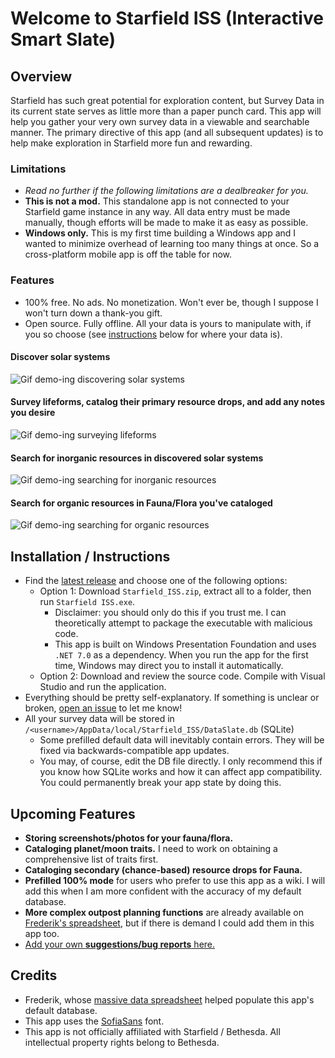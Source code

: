 # Welcome to Starfield ISS (Interactive Smart Slate)

## Overview
Starfield has such great potential for exploration content, but Survey Data in its current state serves as little more than a paper punch card. This app will help you gather your very own survey data in a viewable and searchable manner. The primary directive of this app (and all subsequent updates) is to help make exploration in Starfield more fun and rewarding.

### Limitations
- *Read no further if the following limitations are a dealbreaker for you.*
- **This is not a mod.** This standalone app is not connected to your Starfield game instance in any way. All data entry must be made manually, though efforts will be made to make it as easy as possible. 
- **Windows only.** This is my first time building a Windows app and I wanted to minimize overhead of learning too many things at once. So a cross-platform mobile app is off the table for now.

### Features
- 100% free. No ads. No monetization. Won't ever be, though I suppose I won't turn down a thank-you gift.
- Open source. Fully offline. All your data is yours to manipulate with, if you so choose (see [instructions](#installation--instructions) below for where your data is).
#### Discover solar systems
![Gif demo-ing discovering solar systems](https://raw.githubusercontent.com/aquasarus/Starfield-Interactive-Smart-Slate/main/Gifs/discover-system.gif)
#### Survey lifeforms, catalog their primary resource drops, and add any notes you desire
![Gif demo-ing surveying lifeforms](https://raw.githubusercontent.com/aquasarus/Starfield-Interactive-Smart-Slate/main/Gifs/add-lifeform.gif)
#### Search for inorganic resources in discovered solar systems
![Gif demo-ing searching for inorganic resources](https://raw.githubusercontent.com/aquasarus/Starfield-Interactive-Smart-Slate/main/Gifs/inorganic-resource-search.gif)
#### Search for organic resources in Fauna/Flora you've cataloged
![Gif demo-ing searching for organic resources](https://raw.githubusercontent.com/aquasarus/Starfield-Interactive-Smart-Slate/main/Gifs/organic-resource-search.gif)

## Installation / Instructions
- Find the [latest release](https://github.com/aquasarus/Starfield-Interactive-Smart-Slate/releases) and choose one of the following options:
    - Option 1: Download `Starfield_ISS.zip`, extract all to a folder, then run `Starfield ISS.exe`.
	    - Disclaimer: you should only do this if you trust me. I can theoretically attempt to package the executable with malicious code.
		- This app is built on Windows Presentation Foundation and uses `.NET 7.0` as a dependency. When you run the app for the first time, Windows may direct you to install it automatically.
    - Option 2: Download and review the source code. Compile with Visual Studio and run the application.
- Everything should be pretty self-explanatory. If something is unclear or broken, [open an issue](https://github.com/aquasarus/Starfield-Interactive-Smart-Slate/issues) to let me know!
- All your survey data will be stored in `/<username>/AppData/local/Starfield_ISS/DataSlate.db` (SQLite)
    - Some prefilled default data will inevitably contain errors. They will be fixed via backwards-compatible app updates.
    - You may, of course, edit the DB file directly. I only recommend this if you know how SQLite works and how it can affect app compatibility. You could permanently break your app state by doing this.

## Upcoming Features
- **Storing screenshots/photos for your fauna/flora.**
- **Cataloging planet/moon traits.** I need to work on obtaining a comprehensive list of traits first.
- **Cataloging secondary (chance-based) resource drops for Fauna.**
- **Prefilled 100% mode** for users who prefer to use this app as a wiki. I will add this when I am more confident with the accuracy of my default database.
- **More complex outpost planning functions** are already available on [Frederik's spreadsheet](https://www.reddit.com/r/Starfield/comments/16g54cy/starfield_complete_list_of_resources_for_every/), but if there is demand I could add them in this app too.
- [Add your own **suggestions/bug reports** here.](https://github.com/aquasarus/Starfield-Interactive-Smart-Slate/issues)

## Credits
- Frederik, whose [massive data spreadsheet](https://www.reddit.com/r/Starfield/comments/16g54cy/starfield_complete_list_of_resources_for_every/) helped populate this app's default database.
- This app uses the [SofiaSans](https://fonts.google.com/specimen/Sofia+Sans) font.
- This app is not officially affiliated with Starfield / Bethesda. All intellectual property rights belong to Bethesda.